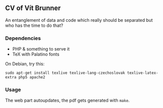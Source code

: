 ## CV of Vít Brunner

An entanglement of data and code which really should be separated but who has the time to do that?

### Dependencies

* PHP & something to serve it
* TeX with Palatino fonts

On Debian, try this:

	sudo apt-get install texlive texlive-lang-czechoslovak texlive-latex-extra php5 apache2

### Usage

The web part autoupdates, the pdf gets generated with `make`.
